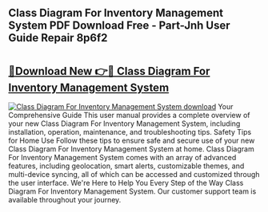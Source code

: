 ## Class Diagram For Inventory Management System PDF Download Free - Part-Jnh User Guide Repair 8p6f2

# <h2><a href="http://dfp3grz.blite.top/?on=Class+Diagram+For+Inventory+Management+System">🔗Download New 👉🔴 Class Diagram For Inventory Management System</a></h2>

[![Class Diagram For Inventory Management System download](https://i.imgur.com/lujVjoI.png)](http://dfp3grz.blite.top/?on=Class+Diagram+For+Inventory+Management+System)
Your Comprehensive Guide This user manual provides a complete overview of your new Class Diagram For Inventory Management System, including installation, operation, maintenance, and troubleshooting tips. Safety Tips for Home Use Follow these tips to ensure safe and secure use of your new Class Diagram For Inventory Management System at home. Class Diagram For Inventory Management System comes with an array of advanced features, including geolocation, smart alerts, customizable themes, and multi-device syncing, all of which can be accessed and customized through the user interface. We're Here to Help You Every Step of the Way Class Diagram For Inventory Management System. Our customer support team is available throughout your journey.
